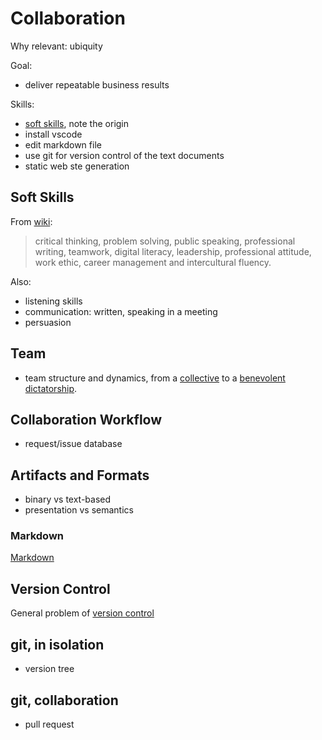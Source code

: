# Collaboration

Why relevant: ubiquity

Goal:

* deliver repeatable business results

Skills:

* [soft skills](https://en.wikipedia.org/wiki/Soft_skills), note the origin
* install vscode
* edit markdown file
* use git for version control of the text documents
* static web ste generation

## Soft Skills

From [wiki](https://en.wikipedia.org/wiki/Soft_skills):

> critical thinking, problem solving, public speaking, professional writing,
teamwork, digital literacy, leadership, professional attitude, work ethic,
career management and intercultural fluency.

Also:

* listening skills
* communication: written, speaking in a meeting
* persuasion

## Team

* team structure and dynamics, from a
[collective](https://en.wikipedia.org/wiki/Artist_collective) to a
[benevolent dictatorship](https://en.wikipedia.org/wiki/Benevolent_dictatorship).

## Collaboration Workflow

* request/issue database

## Artifacts and Formats

* binary vs text-based
* presentation vs semantics

### Markdown

[Markdown](https://en.wikipedia.org/wiki/Markdown)

## Version Control

General problem of
[version control](https://en.wikipedia.org/wiki/Version_control)

## git, in isolation

* version tree

## git, collaboration

* pull request
